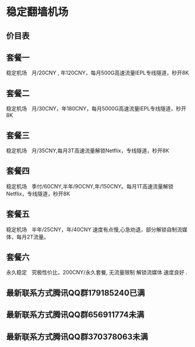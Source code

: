 # 稳定翻墙机场

## 价目表 

## 套餐一  
稳定机场ㅤ月/20CNY , 年120CNY，每月500G高速流量IEPL专线隧道，秒开8K

## 套餐二
稳定机场ㅤ月/30CNY，年180CNY，每月5000G高速流量IEPL专线隧道，秒开8K

## 套餐三
稳定机场ㅤ月/35CNY,每月3T高速流量解锁Netflix，专线隧道，秒开8K

## 套餐四
稳定机场ㅤ季付/60CNY,半年/9OCNY,年/150CNY。每月1T高速流量解锁Netflix，专线隧道，秒开8K

## 套餐五
稳定机场ㅤ半年/25CNY，年/40CNY 速度有点慢,心急劝退，部分解锁自制流媒体，每月2T流量。

## 套餐六
永久稳定ㅤ究极性价比，200CNY/永久套餐, 无流量限制 解锁流媒体 速度良好 .

## 最新联系方式腾讯QQ群179185240已满

## 最新联系方式腾讯QQ群656911774未满

## 最新联系方式腾讯QQ群370378063未满
